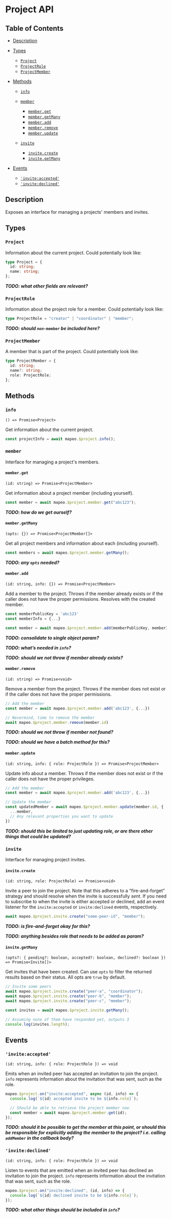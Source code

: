 # Project API

## Table of Contents

- [Description](#description)

- [Types](#types)

  - [`Project`](#project)
  - [`ProjectRole`](#projectrole)
  - [`ProjectMember`](#projectmember)

- [Methods](#methods)

  - [`info`](#info)

  - [`member`](#member)

    - [`member.get`](#memberget)
    - [`member.getMany`](#membergetmany)
    - [`member.add`](#memberadd)
    - [`member.remove`](#memberremove)
    - [`member.update`](#memberupdate)

  - [`invite`](#invite)

    - [`invite.create`](#invitecreate)
    - [`invite.getMany`](#invitegetmany`)

- [Events](#events)

  - [`'invite:accepted'`](#inviteaccepted)
  - [`'invite:declined'`](#invitedeclined)

## Description

Exposes an interface for managing a projects' members and invites.

## Types

### `Project`

Information about the current project. Could potentially look like:

```ts
type Project = {
  id: string;
  name: string;
};
```

**_TODO: what other fields are relevant?_**

### `ProjectRole`

Information about the project role for a member. Could potentially look like:

```ts
type ProjectRole = "creator" | "coordinator" | "member";
```

**_TODO: should `non-member` be included here?_**

### `ProjectMember`

A member that is part of the project. Could potentially look like:

```ts
type ProjectMember = {
  id: string;
  name?: string;
  role: ProjectRole;
};
```

## Methods

### `info`

`() => Promise<Project>`

Get information about the current project.

```ts
const projectInfo = await mapeo.$project.info();
```

### `member`

Interface for managing a project's members.

#### `member.get`

`(id: string) => Promise<ProjectMember>`

Get information about a project member (including yourself).

```ts
const member = await mapeo.$project.member.get("abc123");
```

**_TODO: how do we get ourself?_**

#### `member.getMany`

`(opts: {}) => Promise<ProjectMember[]>`

Get all project members and information about each (including yourself).

```ts
const members = await mapeo.$project.member.getMany();
```

**_TODO: any `opts` needed?_**

#### `member.add`

`(id: string, info: {}) => Promise<ProjectMember>`

Add a member to the project. Throws if the member already exists or if the caller does not have the proper permissions. Resolves with the created member.

```ts
const memberPublicKey = 'abc123'
const memberInfo = {...}

const member = await mapeo.$project.member.add(memberPublicKey, memberInfo)
```

**_TODO: consolidate to single object param?_**

**_TODO: what’s needed in `info`?_**

**_TODO: should we not throw if member already exists?_**

#### `member.remove`

`(id: string) => Promise<void>`

Remove a member from the project. Throws if the member does not exist or if the caller does not have the proper permissions.

```ts
// Add the member
const member = await mapeo.$project.member.add('abc123', {...})

// Nevermind, time to remove the member
await mapeo.$project.member.remove(member.id)
```

**_TODO: should we not throw if member not found?_**

**_TODO: should we have a batch method for this?_**

#### `member.update`

`(id: string, info: { role: ProjectRole }) => Promise<ProjectMember>`

Update info about a member. Throws if the member does not exist or if the caller does not have the proper privileges.

```ts
// Add the member
const member = await mapeo.$project.member.add('abc123', {...})

// Update the member
const updatedMember = await mapeo.$project.member.update(member.id, {
  ...member,
  // Any relevant properties you want to update
})
```

**_TODO: should this be limited to just updating role, or are there other things that could be updated?_**

### `invite`

Interface for managing project invites.

#### `invite.create`

`(id: string, role: ProjectRole) => Promise<void>`

Invite a peer to join the project. Note that this adheres to a “fire-and-forget” strategy and should resolve when the invite is successfully _sent_. If you need to subscribe to when the invite is either accepted or declined, add an event listener for the `invite:accepted` or `invite:declined` events, respectively.

```ts
await mapeo.$project.invite.create("some-peer-id", "member");
```

**_TODO: is fire-and-forget okay for this?_**

**_TODO: anything besides role that needs to be added as param?_**

#### `invite.getMany`

`(opts?: { pending?: boolean, accepted?: boolean, declined?: boolean }) => Promise<Invite[]>`

Get invites that have been created. Can use `opts` to filter the returned results based on their status. All opts are `true` by default.

```ts
// Invite some peers
await mapeo.$project.invite.create("peer-a", "coordinator");
await mapeo.$project.invite.create("peer-b", "member");
await mapeo.$project.invite.create("peer-c", "member");

const invites = await mapeo.$project.invite.getMany();

// Assuming none of them have responded yet, outputs 3
console.log(invites.length);
```

## Events

### `'invite:accepted'`

`(id: string, info: { role: ProjectRole }) => void`

Emits when an invited peer has accepted an invitation to join the project. `info` represents information about the invitation that was sent, such as the role.

```ts
mapeo.$project.on("invite:accepted", async (id, info) => {
  console.log(`${id} accepted invite to be ${info.role}`);

  // Should be able to retrieve the project member now
  const member = await mapeo.$project.member.get(id);
});
```

**_TODO: should it be possible to get the member at this point, or should this be responsible for explicitly adding the member to the project? i.e. calling `addMember` in the callback body?_**

### `'invite:declined'`

`(id: string, info: { role: ProjectRole }) => void`

Listen to events that are emitted when an invited peer has declined an invitation to join the project. `info` represents information about the invitation that was sent, such as the role.

```ts
mapeo.$project.on("invite:declined", (id, info) => {
  console.log(`${id} declined invite to be ${info.role}`);
});
```

**_TODO: what other things should be included in `info`?_**
